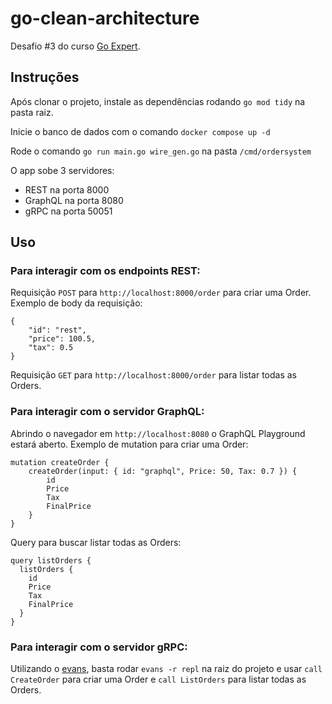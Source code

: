 # go-clean-architecture

Desafio #3 do curso [Go Expert](https://goexpert.fullcycle.com.br/curso/).

## Instruções

Após clonar o projeto, instale as dependências rodando `go mod tidy` na pasta raiz.

Inicie o banco de dados com o comando `docker compose up -d`

Rode o comando `go run main.go wire_gen.go` na pasta `/cmd/ordersystem`

O app sobe 3 servidores:
* REST na porta 8000
* GraphQL na porta 8080
* gRPC na porta 50051

## Uso
### Para interagir com os endpoints REST:

Requisição `POST` para `http://localhost:8000/order` para criar uma Order. Exemplo de body da requisição:
```
{
	"id": "rest",
	"price": 100.5,
	"tax": 0.5
}
```

Requisição `GET` para `http://localhost:8000/order` para listar todas as Orders.


### Para interagir com o servidor GraphQL:

Abrindo o navegador em `http://localhost:8080` o GraphQL Playground estará aberto. Exemplo de mutation para criar uma Order:
```
mutation createOrder {
  	createOrder(input: { id: "graphql", Price: 50, Tax: 0.7 }) {
		id
		Price
		Tax
		FinalPrice
	}
}
```

Query para buscar listar todas as Orders:
```
query listOrders {
  listOrders {
    id
    Price
    Tax
    FinalPrice
  }
}
```


### Para interagir com o servidor gRPC:

Utilizando o [evans](https://github.com/ktr0731/evans), basta rodar `evans -r repl` na raiz do projeto e usar `call CreateOrder` para criar uma Order e `call ListOrders` para listar todas as Orders.

